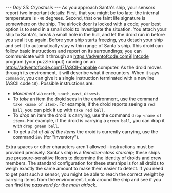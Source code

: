 *--- Day 25: Cryostasis ---*
As you approach Santa's ship, your sensors report two important details:
First, that you might be too late: the internal temperature is <span title="This is the same in Fahrenheit and Celsius.">`-40` degrees</span>.
Second, that one faint life signature is somewhere on the ship.
The airlock door is locked with a code; your best option is to send in a small droid to investigate the situation.  You attach your ship to Santa's, break a small hole in the hull, and let the droid run in before you seal it up again. Before your ship starts freezing, you detach your ship and set it to automatically stay within range of Santa's ship.
This droid can follow basic instructions and report on its surroundings; you can communicate with it through an <https://adventofcode.com9|Intcode> program (your puzzle input) running on an <https://adventofcode.com17|ASCII-capable> computer.
As the droid moves through its environment, it will describe what it encounters.  When it says `Command?`, you can give it a single instruction terminated with a newline (ASCII code `10`). Possible instructions are:

- _Movement_ via `north`, `south`, `east`, or `west`.
- To _take_ an item the droid sees in the environment, use the command `take <name of item>`. For example, if the droid reports seeing a `red ball`, you can pick it up with `take red ball`.
- To _drop_ an item the droid is carrying, use the command `drop <name of item>`. For example, if the droid is carrying a `green ball`, you can drop it with `drop green ball`.
- To get a _list of all of the items_ the droid is currently carrying, use the command `inv` (for "inventory").

Extra spaces or other characters aren't allowed - instructions must be provided precisely.
Santa's ship is a _Reindeer-class starship_; these ships use pressure-sensitive floors to determine the identity of droids and crew members.  The standard configuration for these starships is for all droids to weigh exactly the same amount to make them easier to detect.  If you need to get past such a sensor, you might be able to reach the correct weight by carrying items from the environment.
Look around the ship and see if you can find the _password for the main airlock_.
